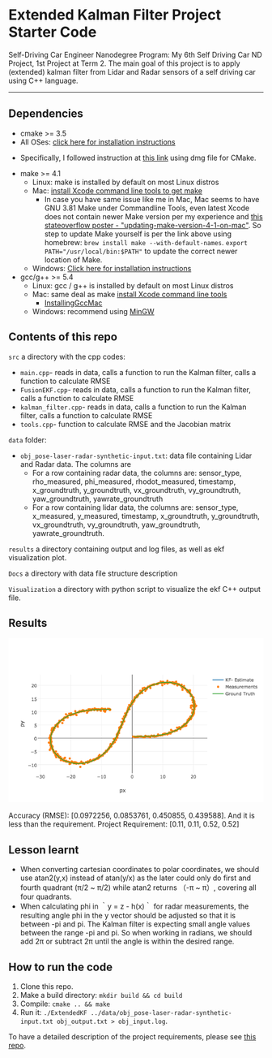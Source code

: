 # Extended Kalman Filter Project Starter Code
Self-Driving Car Engineer Nanodegree Program: My 6th Self Driving Car ND Project, 1st Project at Term 2. 
The main goal of this project is to apply (extended) kalman filter from Lidar and Radar sensors of a self driving car using C++ language. 

---

## Dependencies

* cmake >= 3.5
 * All OSes: [click here for installation instructions](https://cmake.org/install/)
  - Specifically, I followed instruction at [this link](http://tudat.tudelft.nl/projects/tudat/wiki/Install_on_Mac_OS_X) using dmg file for CMake. 
* make >= 4.1
  * Linux: make is installed by default on most Linux distros
  * Mac: [install Xcode command line tools to get make](https://developer.apple.com/xcode/features/)
    * In case you have same issue like me in Mac, Mac seems to have GNU 3.81 Make under Commandline Tools, even latest Xcode does not contain newer Make version per my experience and [this stateoverflow poster - "updating-make-version-4-1-on-mac"](http://stackoverflow.com/questions/43175529/updating-make-version-4-1-on-mac). So step to update Make yourself is per the link above using homebrew: `brew install make --with-default-names`. `export PATH="/usr/local/bin:$PATH"` to update the correct newer location of Make. 
  * Windows: [Click here for installation instructions](http://gnuwin32.sourceforge.net/packages/make.htm)
* gcc/g++ >= 5.4
  * Linux: gcc / g++ is installed by default on most Linux distros
  * Mac: same deal as make [install Xcode command line tools](https://developer.apple.com/xcode/features/)
    * [InstallingGccMac](http://cs.millersville.edu/~gzoppetti/InstallingGccMac.html)
  * Windows: recommend using [MinGW](http://www.mingw.org/)

## Contents of this repo
`src` a directory with the cpp codes:
* `main.cpp`- reads in data, calls a function to run the Kalman filter, calls a function to calculate RMSE
* `FusionEKF.cpp`- reads in data, calls a function to run the Kalman filter, calls a function to calculate RMSE
* `kalman_filter.cpp`- reads in data, calls a function to run the Kalman filter, calls a function to calculate RMSE
* `tools.cpp`- function to calculate RMSE and the Jacobian matrix

`data` folder:
* `obj_pose-laser-radar-synthetic-input.txt`: data file containing Lidar and Radar data. The columns are
  * For a row containing radar data, the columns are: sensor_type, rho_measured, phi_measured, rhodot_measured, timestamp, x_groundtruth, y_groundtruth, vx_groundtruth, vy_groundtruth, yaw_groundtruth, yawrate_groundtruth
  * For a row containing lidar data, the columns are: sensor_type, x_measured, y_measured, timestamp, x_groundtruth, y_groundtruth, vx_groundtruth, vy_groundtruth, yaw_groundtruth, yawrate_groundtruth.

`results` a directory containing output and log files, as well as ekf visualization plot. 

`Docs` a directory with data file structure description

`Visualization` a directory with python script to visualize the ekf C++ output file. 

## Results
[ekf_visualization.png]: ./results/ekf_visualization.png
![alt text][ekf_visualization.png]

Accuracy (RMSE): [0.0972256, 0.0853761, 0.450855, 0.439588]. And it is less than the requirement. 
Project Requirement: [0.11, 0.11, 0.52, 0.52]

## Lesson learnt
* When converting cartesian coordinates to polar coordinates, we should use atan2(y,x) instead of atan(y/x) as the later could only do first and fourth quadrant (π/2 ~ π/2) while atan2 returns （-π ~ π）, covering all four quadrants. 
* When calculating phi in ｀y = z - h(x)｀ for radar measurements, the resulting angle phi in the y vector should be adjusted so that it is between -pi and pi. The Kalman filter is expecting small angle values between the range -pi and pi. So when working in radians, we should add 2π or subtract 2π until the angle is within the desired range.

## How to run the code
1. Clone this repo.
2. Make a build directory: `mkdir build && cd build`
3. Compile: `cmake .. && make` 
4. Run it: `./ExtendedKF ../data/obj_pose-laser-radar-synthetic-input.txt obj_output.txt > obj_input.log`. 

To have a detailed description of the project requirements, please see [this repo](https://github.com/udacity/CarND-Extended-Kalman-Filter-Project). 



